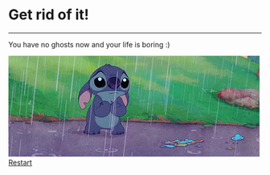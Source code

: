 # Get rid of it!
---
You have no ghosts now and your life is boring :)

![stitch](stich.gif)
[Restart](../Start.md)